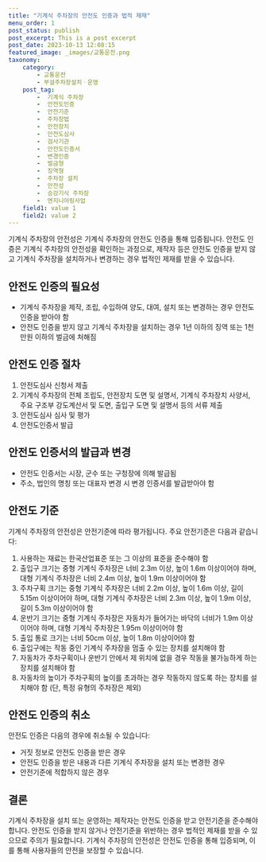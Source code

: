 ```yaml
---
title: "기계식 주차장의 안전도 인증과 법적 제재"
menu_order: 1
post_status: publish
post_excerpt: This is a post excerpt
post_date: 2023-10-13 12:08:15
featured_image: _images/교통운전.png
taxonomy:
    category:
        - 교통운전
        - 부설주차장설치ㆍ운영
    post_tag:
        -  기계식 주차장
        -  안전도인증
        -  안전기준
        -  주차장법
        -  안전장치
        -  안전도심사
        -  검사기관
        -  안전도인증서
        -  변경인증
        -  벌금형
        -  징역형
        -  주차장 설치
        -  안전성
        -  승강기식 주차장
        -  엔지니어링사업
    field1: value 1
    field2: value 2
---
```


기계식 주차장의 안전성은 기계식 주차장의 안전도 인증을 통해 입증됩니다. 안전도 인증은 기계식 주차장의 안전성을 확인하는 과정으로, 제작자 등은 안전도 인증을 받지 않고 기계식 주차장을 설치하거나 변경하는 경우 법적인 제재를 받을 수 있습니다.

## 안전도 인증의 필요성
- 기계식 주차장을 제작, 조립, 수입하여 양도, 대여, 설치 또는 변경하는 경우 안전도 인증을 받아야 함
- 안전도 인증을 받지 않고 기계식 주차장을 설치하는 경우 1년 이하의 징역 또는 1천만원 이하의 벌금에 처해짐

## 안전도 인증 절차
1. 안전도심사 신청서 제출
2. 기계식 주차장의 전체 조립도, 안전장치 도면 및 설명서, 기계식 주차장치 사양서, 주요 구조부 강도계산서 및 도면, 출입구 도면 및 설명서 등의 서류 제출
3. 안전도심사 심사 및 평가
4. 안전도인증서 발급

## 안전도 인증서의 발급과 변경
- 안전도 인증서는 시장, 군수 또는 구청장에 의해 발급됨
- 주소, 법인의 명칭 또는 대표자 변경 시 변경 인증서를 발급받아야 함

## 안전도 기준
기계식 주차장의 안전성은 안전기준에 따라 평가됩니다. 주요 안전기준은 다음과 같습니다:
1. 사용하는 재료는 한국산업표준 또는 그 이상의 표준을 준수해야 함
2. 출입구 크기는 중형 기계식 주차장은 너비 2.3m 이상, 높이 1.6m 이상이어야 하며, 대형 기계식 주차장은 너비 2.4m 이상, 높이 1.9m 이상이어야 함
3. 주차구획 크기는 중형 기계식 주차장은 너비 2.2m 이상, 높이 1.6m 이상, 길이 5.15m 이상이어야 하며, 대형 기계식 주차장은 너비 2.3m 이상, 높이 1.9m 이상, 길이 5.3m 이상이어야 함
4. 운반기 크기는 중형 기계식 주차장은 자동차가 들어가는 바닥의 너비가 1.9m 이상이어야 하며, 대형 기계식 주차장은 1.95m 이상이어야 함
5. 출입 통로 크기는 너비 50cm 이상, 높이 1.8m 이상이어야 함
6. 출입구에는 작동 중인 기계식 주차장을 멈출 수 있는 장치를 설치해야 함
7. 자동차가 주차구획이나 운반기 안에서 제 위치에 없을 경우 작동을 불가능하게 하는 장치를 설치해야 함
8. 자동차의 높이가 주차구획의 높이를 초과하는 경우 작동하지 않도록 하는 장치를 설치해야 함 (단, 특정 유형의 주차장은 제외)

## 안전도 인증의 취소
안전도 인증은 다음의 경우에 취소될 수 있습니다:
- 거짓 정보로 안전도 인증을 받은 경우
- 안전도 인증을 받은 내용과 다른 기계식 주차장을 설치 또는 변경한 경우
- 안전기준에 적합하지 않은 경우

## 결론
기계식 주차장을 설치 또는 운영하는 제작자는 안전도 인증을 받고 안전기준을 준수해야 합니다. 안전도 인증을 받지 않거나 안전기준을 위반하는 경우 법적인 제재를 받을 수 있으므로 주의가 필요합니다. 기계식 주차장의 안전성은 안전도 인증을 통해 입증되며, 이를 통해 사용자들의 안전을 보장할 수 있습니다.

